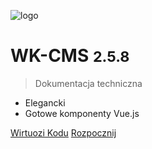 ![logo](//wirtuozikodu.pl/static/imgs/favicon.png)

# WK-CMS <small>2.5.8</small>

> Dokumentacja techniczna

- Elegancki
- Gotowe komponenty Vue.js

[Wirtuozi Kodu](https://wirtuozikodu.pl)
[Rozpocznij](/instalacja/)